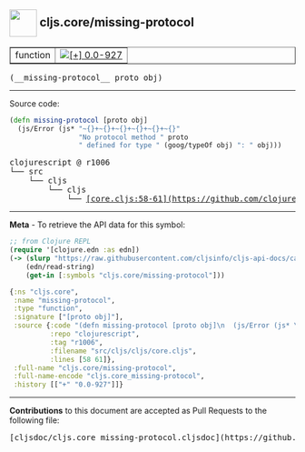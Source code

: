 ## <img width="48px" valign="middle" src="http://i.imgur.com/Hi20huC.png"> cljs.core/missing-protocol

 <table border="1">
<tr>

<td>function</td>
<td><a href="https://github.com/cljsinfo/cljs-api-docs/tree/0.0-927"><img valign="middle" alt="[+] 0.0-927" src="https://img.shields.io/badge/+-0.0--927-lightgrey.svg"></a> </td>
</tr>
</table>

 <samp>
(__missing-protocol__ proto obj)<br>
</samp>

---





Source code:

```clj
(defn missing-protocol [proto obj]
  (js/Error (js* "~{}+~{}+~{}+~{}+~{}+~{}"
                 "No protocol method " proto
                 " defined for type " (goog/typeOf obj) ": " obj)))
```

 <pre>
clojurescript @ r1006
└── src
    └── cljs
        └── cljs
            └── <ins>[core.cljs:58-61](https://github.com/clojure/clojurescript/blob/r1006/src/cljs/cljs/core.cljs#L58-L61)</ins>
</pre>


---

__Meta__ - To retrieve the API data for this symbol:

```clj
;; from Clojure REPL
(require '[clojure.edn :as edn])
(-> (slurp "https://raw.githubusercontent.com/cljsinfo/cljs-api-docs/catalog/cljs-api.edn")
    (edn/read-string)
    (get-in [:symbols "cljs.core/missing-protocol"]))
```

```clj
{:ns "cljs.core",
 :name "missing-protocol",
 :type "function",
 :signature ["[proto obj]"],
 :source {:code "(defn missing-protocol [proto obj]\n  (js/Error (js* \"~{}+~{}+~{}+~{}+~{}+~{}\"\n                 \"No protocol method \" proto\n                 \" defined for type \" (goog/typeOf obj) \": \" obj)))",
          :repo "clojurescript",
          :tag "r1006",
          :filename "src/cljs/cljs/core.cljs",
          :lines [58 61]},
 :full-name "cljs.core/missing-protocol",
 :full-name-encode "cljs.core_missing-protocol",
 :history [["+" "0.0-927"]]}

```

---

__Contributions__ to this document are accepted as Pull Requests to the following file:

 <pre>
[cljsdoc/cljs.core_missing-protocol.cljsdoc](https://github.com/cljsinfo/cljs-api-docs/blob/master/cljsdoc/cljs.core_missing-protocol.cljsdoc)
</pre>

